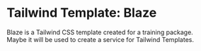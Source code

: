 # Tailwind Template: Blaze
Blaze is a Tailwind CSS template created for a training package.  
Maybe it will be used to create a service for Tailwind Templates.
